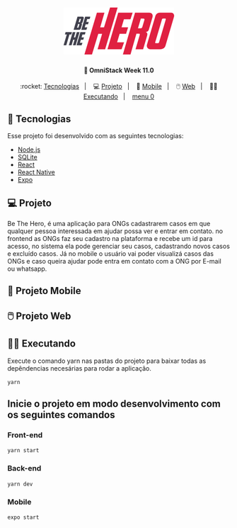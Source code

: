 <h1 align="center">
    <img alt="Be The Hero" title="Be The Hero" src=".github/logo.svg" width="250px" />
</h1>
<h4 align="center">
  🚀 OmniStack Week 11.0
</h4>
<p align="center">
  :rocket: <a href="#rocket-tecnologias">Tecnologias</a>&nbsp;&nbsp;&nbsp;|&nbsp;&nbsp;&nbsp;
  💻 <a href="#-projeto">Projeto</a>&nbsp;&nbsp;&nbsp;|&nbsp;&nbsp;&nbsp;
  📱 <a href="#-projeto-mobile">Mobile</a>&nbsp;&nbsp;&nbsp;|&nbsp;&nbsp;&nbsp;
  🖱️ <a href="#-projeto-web">Web</a>&nbsp;&nbsp;&nbsp;|&nbsp;&nbsp;&nbsp;
  👨‍🏫 <a href="#-executando">Executando</a>&nbsp;&nbsp;&nbsp;|&nbsp;&nbsp;&nbsp;
  <a href="#">menu 0</a>
</p>

## :rocket: Tecnologias

Esse projeto foi desenvolvido com as seguintes tecnologias:

- [Node.js](https://nodejs.org/en/)
- [SQLite](https://www.sqlite.org/index.html)
- [React](https://reactjs.org)
- [React Native](https://facebook.github.io/react-native/)
- [Expo](https://expo.io/)

## 💻 Projeto

Be The Hero, é uma aplicação para ONGs cadastrarem casos em que qualquer pessoa interessada em ajudar possa ver e entrar em contato. no frontend as ONGs faz seu cadastro na plataforma e recebe um id para acesso, no sistema ela pode gerenciar seu casos, cadastrando novos casos e excluído casos. Já no mobile o usuário vai poder visualizá casos das ONGs e caso queira ajudar pode entra em contato com a ONG por E-mail ou whatsapp.

## 📱 Projeto Mobile

## 🖱️ Projeto Web

## 👨‍🏫 Executando

Execute o comando yarn nas pastas do projeto para baixar todas as depêndencias necesárias para rodar a aplicação.

```yarn
yarn
```

## Inicie o projeto em modo desenvolvimento com os seguintes comandos

### Front-end

````yarn
yarn start
````

### Back-end

````yarn
yarn dev
````
  
### Mobile

````yarn
expo start
````
